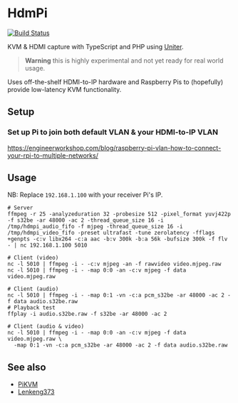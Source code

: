 # HdmPi

[![Build Status](https://github.com/asmblah/hdmpi/workflows/CI/badge.svg)](https://github.com/asmblah/hdmpi/actions?query=workflow%3ACI)

KVM & HDMI capture with TypeScript and PHP using [Uniter][].

> **Warning** this is highly experimental and not yet ready for real world usage.

Uses off-the-shelf HDMI-to-IP hardware and Raspberry Pis to (hopefully) provide low-latency KVM functionality.

## Setup

### Set up Pi to join both default VLAN & your HDMI-to-IP VLAN
https://engineerworkshop.com/blog/raspberry-pi-vlan-how-to-connect-your-rpi-to-multiple-networks/

## Usage

NB: Replace `192.168.1.100` with your receiver Pi's IP.

```shell
# Server
ffmpeg -r 25 -analyzeduration 32 -probesize 512 -pixel_format yuvj422p -f s32be -ar 48000 -ac 2 -thread_queue_size 16 -i /tmp/hdmpi_audio_fifo -f mjpeg -thread_queue_size 16 -i /tmp/hdmpi_video_fifo -preset ultrafast -tune zerolatency -fflags +genpts -c:v libx264 -c:a aac -b:v 300k -b:a 56k -bufsize 300k -f flv - | nc 192.168.1.100 5010

# Client (video)
nc -l 5010 | ffmpeg -i - -c:v mjpeg -an -f rawvideo video.mjpeg.raw
nc -l 5010 | ffmpeg -i - -map 0:0 -an -c:v mjpeg -f data video.mjpeg.raw

# Client (audio)
nc -l 5010 | ffmpeg -i - -map 0:1 -vn -c:a pcm_s32be -ar 48000 -ac 2 -f data audio.s32be.raw
# Playback test
ffplay -i audio.s32be.raw -f s32be -ar 48000 -ac 2

# Client (audio & video)
nc -l 5010 | ffmpeg -i - -map 0:0 -an -c:v mjpeg -f data video.mjpeg.raw \
  -map 0:1 -vn -c:a pcm_s32be -ar 48000 -ac 2 -f data audio.s32be.raw
```

## See also
- [PiKVM][]
- [Lenkeng373][]

[Lenkeng373]: https://github.com/toru173/Lenkeng373
[PiKVM]: https://pikvm.org/
[Uniter]: https://github.com/asmblah/uniter
